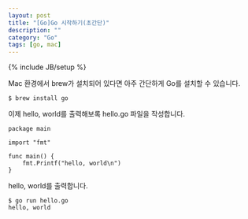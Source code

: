 ```yaml
---
layout: post
title: "[Go]Go 시작하기(초간단)"
description: ""
category: "Go"
tags: [go, mac]
---
```

{% include JB/setup %}

Mac 환경에서 brew가 설치되어 있다면 아주 간단하게 Go를 설치할 수 있습니다.

	$ brew install go

이제 hello, world를 출력해보록 hello.go 파일을 작성합니다.

	package main

	import "fmt"

	func main() {
		fmt.Printf("hello, world\n") 
	}

hello, world를 출력합니다.

	$ go run hello.go
	hello, world

